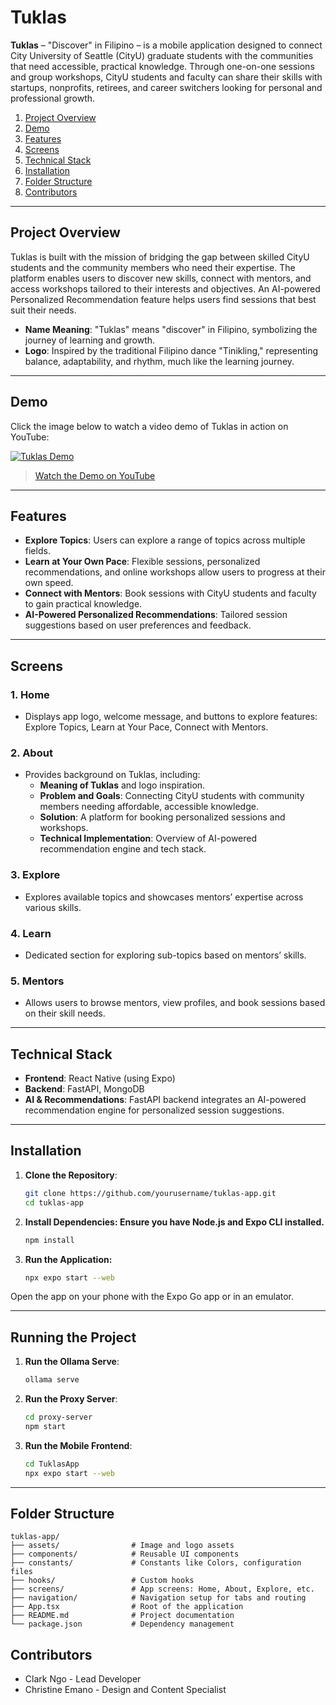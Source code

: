 # Tuklas

**Tuklas** – "Discover" in Filipino – is a mobile application designed to connect City University of Seattle (CityU) graduate students with the communities that need accessible, practical knowledge. Through one-on-one sessions and group workshops, CityU students and faculty can share their skills with startups, nonprofits, retirees, and career switchers looking for personal and professional growth.


1. [Project Overview](#project-overview)
2. [Demo](#demo)
3. [Features](#features)
4. [Screens](#screens)
5. [Technical Stack](#technical-stack)
6. [Installation](#installation)
7. [Folder Structure](#folder-structure)
8. [Contributors](#contributors)

---

## Project Overview

Tuklas is built with the mission of bridging the gap between skilled CityU students and the community members who need their expertise. The platform enables users to discover new skills, connect with mentors, and access workshops tailored to their interests and objectives. An AI-powered Personalized Recommendation feature helps users find sessions that best suit their needs.

- **Name Meaning**: "Tuklas" means "discover" in Filipino, symbolizing the journey of learning and growth.
- **Logo**: Inspired by the traditional Filipino dance "Tinikling," representing balance, adaptability, and rhythm, much like the learning journey.

---

## Demo

Click the image below to watch a video demo of Tuklas in action on YouTube:

[![Tuklas Demo](./assets/tuklas-demo.png)](https://youtu.be/G_OPhw06bQ8)

> [Watch the Demo on YouTube](https://youtu.be/G_OPhw06bQ8)

---

## Features

- **Explore Topics**: Users can explore a range of topics across multiple fields.
- **Learn at Your Own Pace**: Flexible sessions, personalized recommendations, and online workshops allow users to progress at their own speed.
- **Connect with Mentors**: Book sessions with CityU students and faculty to gain practical knowledge.
- **AI-Powered Personalized Recommendations**: Tailored session suggestions based on user preferences and feedback.

---

## Screens

### 1. Home
- Displays app logo, welcome message, and buttons to explore features: Explore Topics, Learn at Your Pace, Connect with Mentors.

### 2. About
- Provides background on Tuklas, including:
  - **Meaning of Tuklas** and logo inspiration.
  - **Problem and Goals**: Connecting CityU students with community members needing affordable, accessible knowledge.
  - **Solution**: A platform for booking personalized sessions and workshops.
  - **Technical Implementation**: Overview of AI-powered recommendation engine and tech stack.

### 3. Explore
- Explores available topics and showcases mentors’ expertise across various skills.

### 4. Learn
- Dedicated section for exploring sub-topics based on mentors’ skills.

### 5. Mentors
- Allows users to browse mentors, view profiles, and book sessions based on their skill needs.

---

## Technical Stack

- **Frontend**: React Native (using Expo)
- **Backend**: FastAPI, MongoDB
- **AI & Recommendations**: FastAPI backend integrates an AI-powered recommendation engine for personalized session suggestions.

---

## Installation

1. **Clone the Repository**:
   ```bash
   git clone https://github.com/yourusername/tuklas-app.git
   cd tuklas-app
   ```

2. **Install Dependencies: Ensure you have Node.js and Expo CLI installed.**
   ```bash
   npm install
   ```

3. **Run the Application:**
   ```bash
   npx expo start --web
   ```

Open the app on your phone with the Expo Go app or in an emulator.


---


## Running the Project 
1. **Run the Ollama Serve**:
   ```bash
   ollama serve
   ```

2. **Run the Proxy Server**:
   ```bash
   cd proxy-server
   npm start
   ```

2. **Run the Mobile Frontend**:
   ```bash
   cd TuklasApp
   npx expo start --web
   ```
---


## Folder Structure

```
tuklas-app/
├── assets/                # Image and logo assets
├── components/            # Reusable UI components
├── constants/             # Constants like Colors, configuration files
├── hooks/                 # Custom hooks
├── screens/               # App screens: Home, About, Explore, etc.
├── navigation/            # Navigation setup for tabs and routing
├── App.tsx                # Root of the application
├── README.md              # Project documentation
└── package.json           # Dependency management
```

## Contributors
- Clark Ngo - Lead Developer
- Christine Emano - Design and Content Specialist
